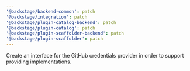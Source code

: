 ```yaml
---
'@backstage/backend-common': patch
'@backstage/integration': patch
'@backstage/plugin-catalog-backend': patch
'@backstage/plugin-catalog': patch
'@backstage/plugin-scaffolder-backend': patch
'@backstage/plugin-scaffolder': patch
---
```


Create an interface for the GitHub credentials provider in order to support providing implementations.
